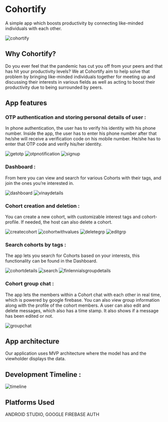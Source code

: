 # Cohortify

A simple app which boosts productivity by connecting like-minded individuals with each other. 

![cohortify](https://user-images.githubusercontent.com/80521574/144485331-284cea2d-9f50-459d-8f06-d85a06ddd245.jpeg)

## Why Cohortify?

Do you ever feel that the pandemic has cut you off from your peers and that has hit your productivity levels? We at Cohortify aim to help solve that problem by bringing like-minded individuals together for meeting up and discussing their interests in various fields as well as acting to boost their productivity due to being surrounded by peers.

## App features

### OTP authentication and storing personal details of user :
In phone authentication, the user has to verify his identity with his phone number. Inside the app, the user has to enter his phone number after that he/she will receive a verification code on his mobile number. He/she has to enter that OTP code and verify his/her identity.

![getotp](https://user-images.githubusercontent.com/80521574/144486915-47c01ebc-d002-4e33-84a8-5f9ae52c29c1.jpg)
![otpnotification](https://user-images.githubusercontent.com/80521574/144487017-1ac901dd-008e-4d76-96ca-56ddb56f50ac.jpg)
![signup](https://user-images.githubusercontent.com/80521574/144487168-3993ffb7-8778-46cc-ac35-1a783b8d2a22.jpg)

### Dashboard :
From here you can view and search for various Cohorts with their tags, and join the ones you’re interested in.

![dashboard](https://user-images.githubusercontent.com/80521574/144499002-70923278-b69f-4c52-802e-3d0c0078a378.jpg)
![vinaydetails](https://user-images.githubusercontent.com/80521574/144500647-82723e3b-d318-4526-af5c-cfd41d70f5d7.jpg)

### Cohort creation and deletion :
You can create a new cohort, with customizable interest tags and cohort-profile. If needed, the host can also delete a cohort.

![createcohort](https://user-images.githubusercontent.com/80521574/144497861-caff7b92-4e0f-488a-b8c1-530faeefbfbc.jpg)
![cohortwithvalues](https://user-images.githubusercontent.com/80521574/144498172-f3bd2646-27ad-4d73-a922-1bb1c06bc769.jpg)
![deletegrp](https://user-images.githubusercontent.com/80521574/144497364-ac096348-2309-4a38-bbe9-dfeb9b7f7e34.jpg)
![editgrp](https://user-images.githubusercontent.com/80521574/144497545-75630de1-20ea-4c9c-b04c-1d97bed972f4.jpg)

### Search cohorts by tags :
The app lets you search for Cohorts based on your interests, this functionality can be found in the Dashboard.

![cohortdetails](https://user-images.githubusercontent.com/80521574/144499495-57a6efa1-c7c6-4db9-ad64-a8d1d63fbe95.jpg)
![search](https://user-images.githubusercontent.com/80521574/144500835-b7a2ebb9-e2e8-48c7-a674-2f34da076ede.jpg)
![finlennialsgroupdetails](https://user-images.githubusercontent.com/80521574/144489821-6a57cb9b-1cdd-4988-bb0e-9179bf172428.jpg)

### Cohort group chat :
The app lets the members within a Cohort chat with each other in real time, which is powered by google firebase. You can also view group information along with the profile of the cohort members. A user can also edit and delete messages, which also has a time stamp. It also shows if a message has been edited or not.

![groupchat](https://user-images.githubusercontent.com/80521574/144489010-78f4195d-661c-4827-b242-fe7a00181cee.jpg)

## App architecture
Our application uses MVP architecture where the model has and the viewholder displays the data.

## Development Timeline : 

![timeline](https://user-images.githubusercontent.com/80521574/144484967-f15d22b2-e849-4946-a4b0-46bd3ca26536.png)

## Platforms Used 
ANDROID STUDIO, GOOGLE FIREBASE AUTH
